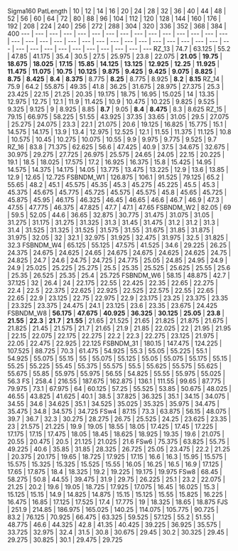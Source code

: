 Sigma160
PatLength | 10 | 12 | 14 | 16 | 20 | 24 | 28 | 32 | 36 | 40 | 44 | 48 | 52 | 56 | 60 | 64 | 72 | 80 | 88 | 96 | 104 | 112 | 120 | 128 | 144 | 160 | 176 | 192 | 208 | 224 | 240 | 256 | 272 | 288 | 304 | 320 | 336 | 352 | 368 | 384 | 400
 --- | --- | --- | --- | --- | --- | --- | --- | --- | --- | --- | --- | --- | --- | --- | --- | --- | --- | --- | --- | --- | --- | --- | --- | --- | --- | --- | --- | --- | --- | --- | --- | --- | --- | --- | --- | --- | --- | --- | --- | --- 
RZ_13 | 74.7 | 63.125 | 55.2 | 47.85 | 41.175 | 35.4 | 30.5 | 27.5 | 25.975 | 23.8 | 22.075 |  **21.05**  |  **19.75**  |  **18.675**  |  **18.025**  |  **17.15**  |  **15.85**  |  **14.125**  |  **13.125**  |  **12.925**  |  **12.25**  |  **11.925**  |  **11.475**  |  **11.075**  |  **10.75**  |  **10.125**  |  **9.875**  |  **9.425**  |  **9.425**  |  **9.075**  |  **8.825**  |  **8.75**  |  **8.425**  |  **8.4**  |  **8.375**  | 8.775 |  **8.25**  | 8.775 | 8.925 |  **8.2**  |  **8.15** 
RZ_14 | 75.9 | 64.2 | 55.875 | 49.35 | 41.8 | 36.25 | 31.675 | 28.975 | 27.375 | 25.3 | 23.425 | 22.15 | 21.25 | 20.35 | 19.175 | 18.75 | 16.95 | 15.025 | 14 | 13.35 | 12.975 | 12.75 | 12.1 | 11.9 | 11.425 | 10.9 | 10.475 | 10.225 | 9.825 | 9.525 | 9.325 | 9.125 | 9 | 8.925 | 8.85 |  **8.7**  | 9.05 |  **8.4**  |  **8.475**  | 8.3 | 8.625
RZ_15 | 79.15 | 66.975 | 58.225 | 51.55 | 43.925 | 37.35 | 33.65 | 31.05 | 29.5 | 27.075 | 25.275 | 24.075 | 23.3 | 22.1 | 21.075 | 20.6 | 19.125 | 16.825 | 15.775 | 15.1 | 14.575 | 14.175 | 13.9 | 13.4 | 12.975 | 12.525 | 12.1 | 11.55 | 11.375 | 11.125 | 10.8 | 10.575 | 10.45 | 10.275 | 10.075 | 10.55 | 9.9 | 9.975 | 9.775 | 9.525 | 9.7
RZ_16 | 83.8 | 71.375 | 62.625 | 56.6 | 47.425 | 40.9 | 37.5 | 34.675 | 32.675 | 30.975 | 29.275 | 27.725 | 26.975 | 25.575 | 24.65 | 24.05 | 22.15 | 20.225 | 19.1 | 18.5 | 18.025 | 17.575 | 17.2 | 16.925 | 16.375 | 15.8 | 15.425 | 14.95 | 14.575 | 14.375 | 14.175 | 14.05 | 13.775 | 13.475 | 13.225 | 12.9 | 13.6 | 13.85 | 12.9 | 12.65 | 12.725
FSBNDM_W1 | 126.875 | 106.1 | 91.525 | 79.125 | 65.2 | 55.65 | 48.2 | 45.1 | 45.575 | 45.35 | 45.3 | 45.275 | 45.225 | 45.5 | 45.3 | 45.375 | 45.675 | 45.775 | 45.725 | 45.575 | 45.575 | 45.8 | 45.65 | 45.725 | 45.875 | 45.95 | 46.175 | 46.325 | 46.45 | 46.65 | 46.6 | 46.7 | 46.9 | 47.3 | 47.55 | 47.775 | 46.375 | 47.825 | 47.7 | 47.1 | 47.65
FSBNDM_W2 | 82.05 | 69 | 59.5 | 52.05 | 44.6 | 36.65 | 32.875 | 30.775 | 31.475 | 31.075 | 31.05 | 31.275 | 31.175 | 31.275 | 31.325 | 31.3 | 31.45 | 31.475 | 31.2 | 31.2 | 31.3 | 31.4 | 31.525 | 31.325 | 31.525 | 31.575 | 31.55 | 31.675 | 31.85 | 31.875 | 31.975 | 32.05 | 32 | 32.1 | 32.975 | 31.925 | 32.475 | 31.975 | 32.5 | 31.825 | 32.3
FSBNDM_W4 | 65.125 | 55.125 | 47.575 | 41.525 | 34.6 | 29.225 | 26.25 | 24.375 | 24.675 | 24.625 | 24.65 | 24.675 | 24.675 | 24.625 | 24.625 | 24.75 | 24.825 | 24.7 | 24.6 | 24.75 | 24.725 | 24.775 | 25.05 | 24.85 | 24.95 | 24.9 | 24.9 | 25.025 | 25.225 | 25.275 | 25.5 | 25.35 | 25.525 | 25.625 | 25.55 | 25.6 | 25.35 | 26.525 | 25.35 | 25.4 | 25.725
FSBNDM_W6 | 58.15 | 48.875 | 42.7 | 37.125 | 32 | 26.4 | 24 | 22.175 | 22.55 | 22.425 | 22.35 | 22.65 | 22.275 | 22.4 | 22.5 | 22.375 | 22.625 | 22.925 | 22.525 | 22.575 | 22.55 | 22.65 | 22.65 | 22.9 | 23.125 | 22.75 | 22.975 | 22.9 | 23.175 | 23.25 | 23.375 | 23.35 | 23.325 | 23.375 | 24.475 | 24.1 | 23.125 | 23.6 | 23.35 | 23.675 | 24.425
FSBNDM_W8 |  **56.175**  |  **47.675**  |  **40.925**  |  **36.325**  |  **30.125**  |  **25.05**  |  **23.8**  |  **21.55**  |  **22.3**  |  **21.7**  |  **21.55**  | 21.65 | 21.525 | 21.65 | 21.825 | 21.875 | 21.675 | 21.825 | 21.45 | 21.575 | 21.7 | 21.65 | 21.9 | 21.85 | 22.025 | 22 | 21.95 | 21.95 | 22.15 | 22.075 | 22.175 | 22.275 | 22.2 | 22.3 | 22.275 | 23.125 | 21.975 | 22.05 | 22.475 | 22.925 | 22.125
FSBNDM_31 | 180.15 | 147.475 | 124.225 | 107.525 | 88.725 | 70.3 | 61.475 | 54.925 | 55.3 | 55.05 | 55.225 | 55.1 | 54.925 | 55.075 | 55.15 | 55 | 55.075 | 55.125 | 55.05 | 55.075 | 55.175 | 55.15 | 55.25 | 55.225 | 55.45 | 55.375 | 55.575 | 55.5 | 55.625 | 55.575 | 55.625 | 55.675 | 55.85 | 55.975 | 55.975 | 56.55 | 54.825 | 55.55 | 55.975 | 55.025 | 56.3
FS | 258.4 | 216.55 | 187.675 | 162.875 | 136.1 | 111.55 | 99.65 | 87.775 | 79.975 | 73.1 | 67.975 | 64 | 60.125 | 57.25 | 55.525 | 53.85 | 50.675 | 48.025 | 46.55 | 43.825 | 41.625 | 40.1 | 38.5 | 37.825 | 36.325 | 35.1 | 34.15 | 34.075 | 34.55 | 34.6 | 34.625 | 35.1 | 34.525 | 35.025 | 35.325 | 35.975 | 34.475 | 35.475 | 34.8 | 34.575 | 34.725
FSw4 | 87.15 | 73.3 | 63.875 | 56.15 | 48.075 | 39.7 | 36.7 | 32.3 | 30.275 | 28.275 | 26.75 | 25.525 | 24.25 | 23.625 | 23.35 | 23 | 21.575 | 21.225 | 19.9 | 19.05 | 18.55 | 18.05 | 17.425 | 17.45 | 17.225 | 17.175 | 17.15 | 17.475 | 18.05 | 18.45 | 18.625 | 18.925 | 19.35 | 19.6 | 21.075 | 20.55 | 20.475 | 20.5 | 21.125 | 21.025 | 21.6
FSw6 | 75.375 | 63.825 | 55.75 | 49.225 | 40.6 | 35.85 | 31.85 | 28.325 | 26.725 | 25.05 | 23.475 | 22.2 | 21.25 | 20.375 | 20.175 | 19.65 | 18.725 | 17.925 | 17.15 | 16.6 | 16.3 | 15.95 | 15.575 | 15.575 | 15.325 | 15.325 | 15.525 | 15.55 | 16.05 | 16.25 | 16.5 | 16.9 | 17.125 | 17.65 | 17.875 | 18.4 | 18.325 | 19.2 | 19.225 | 19.175 | 19.975
FSw8 | 68.45 | 58.275 | 50.8 | 44.55 | 39.475 | 31.9 | 29.75 | 26.225 | 25.1 | 23.2 | 22.075 | 21.25 | 20.2 | 19.6 | 19.05 | 18.725 | 17.925 | 17.075 | 16.45 | 16.025 | 15.3 | 15.125 | 15.15 | 14.9 | 14.825 | 14.875 | 15.15 | 15.125 | 15.55 | 15.825 | 16.225 | 16.475 | 16.85 | 17.125 | 17.525 | 17.4 | 17.775 | 19 | 18.325 | 18.65 | 18.875
FJS | 251.9 | 214.85 | 186.975 | 165.025 | 140.25 | 114.075 | 105.775 | 90.725 | 83.2 | 76.125 | 70.925 | 66.475 | 63.325 | 59.525 | 57.125 | 55.2 | 51.55 | 48.775 | 46.6 | 44.325 | 42.8 | 41.35 | 40.425 | 39.225 | 36.925 | 35.575 | 33.725 | 32.975 | 32.4 | 31.5 | 30.8 | 30.675 | 29.45 | 30.2 | 30.325 | 29.45 | 29.275 | 30.825 | 30.1 | 29.475 | 29.725
